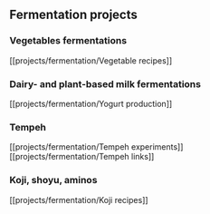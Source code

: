## Fermentation projects

### Vegetables fermentations

[[projects/fermentation/Vegetable recipes]]

### Dairy- and plant-based milk fermentations

[[projects/fermentation/Yogurt production]]

### Tempeh

[[projects/fermentation/Tempeh experiments]]
[[projects/fermentation/Tempeh links]]

### Koji, shoyu, aminos

[[projects/fermentation/Koji recipes]]
